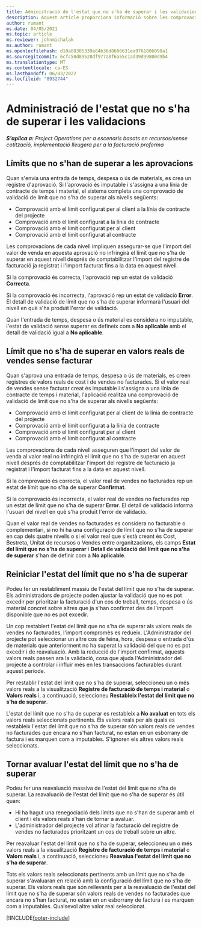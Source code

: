 ```yaml
---
title: Administració de l'estat que no s'ha de superar i les validacions
description: Aquest article proporciona informació sobre les comprovacions de límits que no s'han d'excedir realitzades al Project Operations.
author: rumant
ms.date: 04/05/2021
ms.topic: article
ms.reviewer: johnmichalak
ms.author: rumant
ms.openlocfilehash: d10a88305339a84b36d8606631ea9761806098a1
ms.sourcegitcommit: 6cfc50d89528df977a8f6a55c1ad39d99800d9b4
ms.translationtype: MT
ms.contentlocale: ca-ES
ms.lasthandoff: 06/03/2022
ms.locfileid: "8932744"
---
```

# <a name="manage-not-to-exceed-status-and-validations"></a>Administració de l'estat que no s'ha de superar i les validacions 

_**S'aplica a:** Project Operations per a escenaris basats en recursos/sense cotització, implementació lleugera per a la facturació proforma_

## <a name="not-to-exceed-on-approvals"></a>Límits que no s'han de superar a les aprovacions

Quan s'envia una entrada de temps, despesa o ús de materials, es crea un registre d'aprovació. Si l'aprovació és imputable i s'assigna a una línia de contracte de temps i material, el sistema completa una comprovació de validació de límit que no s'ha de superar als nivells següents:

  - Comprovació amb el límit configurat per al client a la línia de contracte del projecte
  - Comprovació amb el límit configurat a la línia de contracte
  - Comprovació amb el límit configurat per al client
  - Comprovació amb el límit configurat al contracte

Les comprovacions de cada nivell impliquen assegurar-se que l'import del valor de venda en aquesta aprovació no infringirà el límit que no s'ha de superar en aquest nivell després de comptabilitzar l'import del registre de facturació ja registrat i l'import facturat fins a la data en aquest nivell.

Si la comprovació és correcta, l'aprovació rep un estat de validació **Correcta**.

Si la comprovació és incorrecta, l'aprovació rep un estat de validació **Error**. El detall de validació de límit que no s'ha de superar informarà l'usuari del nivell en què s'ha produït l'error de validació.

Quan l'entrada de temps, despesa o ús material es considera no imputable, l'estat de validació sense superar es defineix com a **No aplicable** amb el detall de validació igual a **No aplicable**.

## <a name="not-to-exceed-on-unbilled-sales-actuals"></a>Límit que no s'ha de superar en valors reals de vendes sense facturar

Quan s'aprova una entrada de temps, despesa o ús de materials, es creen registres de valors reals de cost i de vendes no facturades. Si el valor real de vendes sense facturar creat és imputable i s'assigna a una línia de contracte de temps i material, l'aplicació realitza una comprovació de validació de límit que no s'ha de superar als nivells següents:

  - Comprovació amb el límit configurat per al client de la línia de contracte del projecte
  - Comprovació amb el límit configurat a la línia de contracte
  - Comprovació amb el límit configurat per al client
  - Comprovació amb el límit configurat al contracte

Les comprovacions de cada nivell asseguren que l'import del valor de venda al valor real no infringirà el límit que no s'ha de superar en aquest nivell després de comptabilitzar l'import del registre de facturació ja registrat i l'import facturat fins a la data en aquest nivell.

Si la comprovació és correcta, el valor real de vendes no facturades rep un estat de límit que no s'ha de superar **Confirmat**.

Si la comprovació és incorrecta, el valor real de vendes no facturades rep un estat de límit que no s'ha de superar **Error**. El detall de validació informa l'usuari del nivell en què s'ha produït l'error de validació.

Quan el valor real de vendes no facturades es considera no facturable o complementari, si no hi ha una configuració de límit que no s'ha de superar en cap dels quatre nivells o si el valor real que s'està creant és Cost, Bestreta, Unitat de recursos o Vendes entre organitzacions, els camps **Estat del límit que no s'ha de superar** i **Detall de validació del límit que no s'ha de superar** s'han de definir com a **No aplicable**.

## <a name="reset-the-not-to-exceed-status"></a>Reiniciar l'estat del límit que no s'ha de superar

Podeu fer un restabliment massiu de l'estat del límit que no s'ha de superar. Els administradors de projecte poden ajustar la validació que no es pot excedir per prioritzar la facturació d'un cos de treball, temps, despesa o ús material concret sobre altres que ja s'han confirmat des de l'import disponible que no es pot excedir.

Un cop restablert l'estat del límit que no s'ha de superar als valors reals de vendes no facturades, l'import compromès es redueix. L'Administrador del projecte pot seleccionar un altre cos de feina, hora, despesa o entrada d'ús de materials que anteriorment no ha superat la validació del que no es pot excedir i de reavaluació. Amb la reducció de l'import confirmat, aquests valors reals passen ara la validació, cosa que ajuda l'Administrador del projecte a controlar i influir més en les transaccions facturables durant aquest període.

Per restablir l'estat del límit que no s'ha de superar, seleccioneu un o més valors reals a la visualització **Registre de facturació de temps i material** o **Valors reals** i, a continuació, seleccioneu **Restableix l'estat del límit que no s'ha de superar**.

L'estat del límit que no s'ha de superar es restableix a **No avaluat** en tots els valors reals seleccionats pertinents. Els valors reals per als quals es restableix l'estat del límit que no s'ha de superar són valors reals de vendes no facturades que encara no s'han facturat, no estan en un esborrany de factura i es marquen com a imputables. S'ignoren els altres valors reals seleccionats.

## <a name="reevaluate-not-to-exceed-status"></a>Tornar avaluar l'estat del límit que no s'ha de superar

Podeu fer una reavaluació massiva de l'estat del límit que no s'ha de superar. La reavaluació de l'estat del límit que no s'ha de superar és útil quan:

  - Hi ha hagut una renegociació dels límits que no s'han de superar amb el client i els valors reals s'han de tornar a avaluar.
  - L'administrador del projecte vol afinar la facturació del registre de vendes no facturades prioritzant un cos de treball sobre un altre.

Per reavaluar l'estat del límit que no s'ha de superar, seleccioneu un o més valors reals a la visualització **Registre de facturació de temps i material** o **Valors reals** i, a continuació, seleccioneu **Reavalua l'estat del límit que no s'ha de superar**.

Tots els valors reals seleccionats pertinents amb un límit que no s'ha de superar s'avaluaran en relació amb la configuració del límit que no s'ha de superar. Els valors reals que són rellevants per a la reavaluació de l'estat del límit que no s'ha de superar són valors reals de vendes no facturades que encara no s'han facturat, no estan en un esborrany de factura i es marquen com a imputables. Qualsevol altre valor real seleccionat.


[!INCLUDE[footer-include](../../includes/footer-banner.md)]
